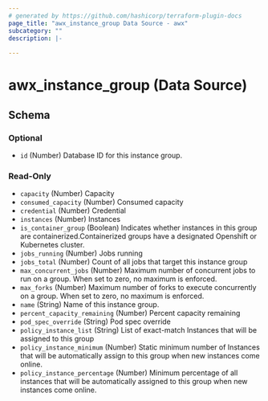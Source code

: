```yaml
---
# generated by https://github.com/hashicorp/terraform-plugin-docs
page_title: "awx_instance_group Data Source - awx"
subcategory: ""
description: |-
  
---
```


# awx_instance_group (Data Source)





<!-- schema generated by tfplugindocs -->
## Schema

### Optional

- `id` (Number) Database ID for this instance group.

### Read-Only

- `capacity` (Number) Capacity
- `consumed_capacity` (Number) Consumed capacity
- `credential` (Number) Credential
- `instances` (Number) Instances
- `is_container_group` (Boolean) Indicates whether instances in this group are containerized.Containerized groups have a designated Openshift or Kubernetes cluster.
- `jobs_running` (Number) Jobs running
- `jobs_total` (Number) Count of all jobs that target this instance group
- `max_concurrent_jobs` (Number) Maximum number of concurrent jobs to run on a group. When set to zero, no maximum is enforced.
- `max_forks` (Number) Maximum number of forks to execute concurrently on a group. When set to zero, no maximum is enforced.
- `name` (String) Name of this instance group.
- `percent_capacity_remaining` (Number) Percent capacity remaining
- `pod_spec_override` (String) Pod spec override
- `policy_instance_list` (String) List of exact-match Instances that will be assigned to this group
- `policy_instance_minimum` (Number) Static minimum number of Instances that will be automatically assign to this group when new instances come online.
- `policy_instance_percentage` (Number) Minimum percentage of all instances that will be automatically assigned to this group when new instances come online.
